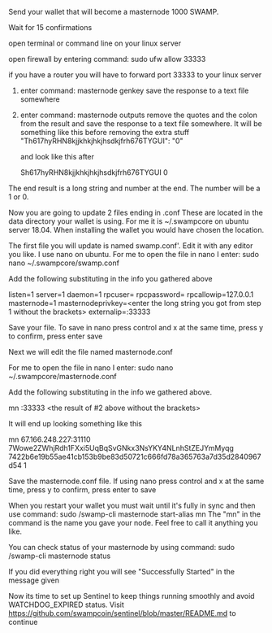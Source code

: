 Send your wallet that will become a masternode 1000 SWAMP.  

Wait for 15 confirmations

open terminal or command line on your linux server

open firewall by entering command: sudo ufw allow 33333

if you have a router you will have to forward port 33333 to your linux server

1. enter command: masternode genkey
    save the response to a text file somewhere
2. enter command: masternode outputs
   remove the quotes and the colon from the result and save the response to a text file somewhere.  It will be something like this before removing the extra stuff
   "Th617hyRHN8kjjkhkjhkjhsdkjfrh676TYGUI": "0"

   and look like this after

   Sh617hyRHN8kjjkhkjhkjhsdkjfrh676TYGUI 0

The end result is a long string and number at the end.  The number will be a 1 or 0. 

Now you are going to update 2 files ending in .conf  These are located in the data directory your wallet is using.  For me it is ~/.swampcore on ubuntu server 18.04.  When installing the wallet you would have chosen the location.  

The first file you will update is named swamp.conf'.  Edit it with any editor you like. I use nano on ubuntu. For me to open the file in nano I enter: sudo nano ~/.swampcore/swamp.conf

Add the following substituting in the info you gathered above

listen=1
server=1
daemon=1
rpcuser=<any username you want without brackets>
rpcpassword=<any password you want without brackets>
rpcallowip=127.0.0.1
masternode=1
masternodeprivkey=<enter the long string you got from step 1 without the brackets>
externalip=<enter the public ip of your linux server here without brackets>:33333

Save your file.  To save in nano press control and x at the same time, press y to confirm, press enter save

Next we will edit the file named masternode.conf

For me to open the file in nano I enter: sudo nano ~/.swampcore/masternode.conf

Add the following substituting in the info we gathered above. 

mn <your public ip without brackets>:33333 <the result of #2 above without the brackets>

It will end up looking something like this


mn 67.166.248.227:31110 7Wowe2ZWhjRdh1FXxi5UqBqSvGNkx3NsYKY4NLnhStZEJYmMyqg 7422b6e19b55ae41cb153b9be83d50721c666fd78a365763a7d35d2840967d54 1


Save the masternode.conf file.  If using nano press control and x at the same time, press y to confirm, press enter to save

When you restart your wallet you must wait until it's fully in sync and then use command: sudo <path to swamp-cli>/swamp-cli masternode start-alias mn
The "mn" in the command is the name you gave your node.  Feel free to call it anything you like.

You can check status of your masternode by using command: sudo <path to swamp-cli>/swamp-cli masternode status

If you did everything right you will see "Successfully Started" in the message given

Now its time to set up Sentinel to keep things running smoothly and avoid WATCHDOG_EXPIRED status.  Visit https://github.com/swampcoin/sentinel/blob/master/README.md to continue


